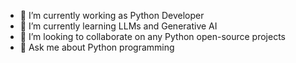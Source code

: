 - 🔭 I’m currently working as Python Developer
- 🌱 I’m currently learning LLMs and Generative AI
- 👯 I’m looking to collaborate on any Python open-source projects
- 💬 Ask me about Python programming
